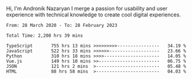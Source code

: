Hi, I'm Andronik Nazaryan
I merge a passion for usability and user experience with technical knowledge to create cool digital experiences.


<!--START_SECTION:waka-->

```text
From: 28 March 2020 - To: 28 February 2023

Total Time: 2,208 hrs 39 mins

TypeScript       755 hrs 13 mins >>>>>>>>>----------------   34.19 %
JavaScript       522 hrs 33 mins >>>>>>-------------------   23.66 %
Python           310 hrs 18 mins >>>>---------------------   14.05 %
Vue.js           149 hrs 10 mins >>-----------------------   06.75 %
JSON             121 hrs 2 mins  >------------------------   05.48 %
HTML             88 hrs 58 mins  >------------------------   04.03 %
```

<!--END_SECTION:waka-->
